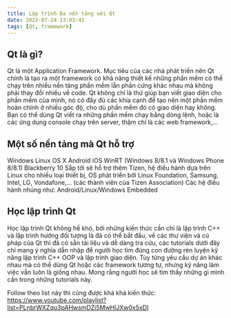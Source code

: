 ```yaml
---
title: Lập trình Đa nền tảng với Qt
date: 2022-07-24 13:03:41
tags: [Qt, framework]
---
```

## Qt là gì?
Qt là một Application Framework. Mục tiêu của các nhà phát triển nên Qt chính là tạo ra một framework có khả năng thiết kế những phần mềm có thể chạy trên nhiều nền tảng phần mềm lẫn phần cứng khác nhau mà không phải thay đổi nhiều về code. Qt không chỉ là thứ giúp bạn viết giao diện cho phần mềm của mình, nó có đầy đủ các khía cạnh để tạo nên một phần mềm hoàn chỉnh ở nhiều góc độ, cho dù phần mềm đó có giao diện hay không. Bạn có thể dùng Qt viết ra những phần mềm chạy bằng dòng lệnh, hoặc là các ứng dụng console chạy trên server, thậm chí là các web framework,...

## Một số nền tảng mà Qt hỗ trợ
Windows
Linux
OS X
Android
iOS
WinRT (Windows 8/8.1 và Windows Phone 8/8.1)
Blackberry 10
Sắp tới sẽ hỗ trợ thêm Tizen, hệ điều hành dựa trên Linux cho nhiều loại thiết bị, OS phát triển bởi Linux Foundation, Samsung, Intel, LG, Vondafone,… (các thành viên của Tizen Association)
Các hệ điều hành nhúng như: Android/Linux/Windows Embedded
## Học lập trình Qt
Học lập trình Qt không hề khó, bởi những kiến thức cần chỉ là lập trình C++ và lập trình hướng đối tượng là đã có thể bắt đầu,  về các thư viện và cú pháp của Qt thì đã có sẵn tài liệu và dễ dàng tra cứu, các tutorials dưới đây chỉ mang ý nghĩa dẫn nhập để người học tìm đúng con đường rèn luyện kỹ năng lập trình C++ OOP và lập trình giao diện. Tùy từng yêu cầu dự án khác nhau mà có thể dùng Qt hoặc các framework tương tự, nhưng kỹ năng làm việc vẫn luôn là giống nhau. Mong rằng người học sẽ tìm thấy những gì mình cần trong những tutorials này.

Follow theo list này thì cũng được khá khá kiến thức: https://www.youtube.com/playlist?list=PLnbrWXZqu3pAHwsmDZi5MwHlJXw0x5xDI